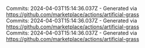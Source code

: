 Commits: 2024-04-03T15:14:36.037Z - Generated via https://github.com/marketplace/actions/artificial-grass
<br>
Commits: 2024-04-03T15:14:36.037Z - Generated via https://github.com/marketplace/actions/artificial-grass
<br>
Commits: 2024-04-03T15:14:36.037Z - Generated via https://github.com/marketplace/actions/artificial-grass
<br>
